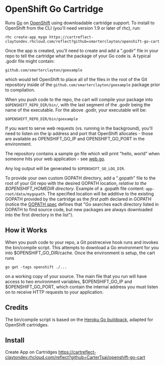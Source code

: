 OpenShift Go Cartridge
======================

Runs [Go](http://golang.org) on [OpenShift](https://openshift.redhat.com/app/login) using downloadable cartridge support.  To install to OpenShift from the CLI (you'll need version 1.9 or later of rhc), run:

    rhc create-app mygo https://cartreflect-claytondev.rhcloud.com/reflect?github=smarterclayton/openshift-go-cart

Once the app is created, you'll need to create and add a ".godir" file in your repo to tell the cartridge what the package of your Go code is.  A typical .godir file might contain:

    github.com/smarterclayton/goexample

which would tell OpenShift to place all of the files in the root of the Git repository inside of the <code>github.com/smarterclayton/goexample</code> package prior to compilation.

When you push code to the repo, the cart will compile your package into <code>$OPENSHIFT_REPO_DIR/bin/</code>, with the last segment of the .godir being the name of the executable.  For the above .godir, your executable will be:

    $OPENSHIFT_REPO_DIR/bin/goexample

If you want to serve web requests (vs. running in the background), you'll need to listen on the ip address and port that OpenShift allocates - those are available as OPENSHIFT_GO_IP and OPENSHIFT_GO_PORT in the environment.

The repository contains a sample go file which will print "hello, world" when someone hits your web application - see [web.go](https://github.com/smarterclayton/openshift-go-cart/blob/master/template/web.go).

Any log output will be generated to <code>$OPENSHIFT_GO_LOG_DIR</code>.

To provide your own custom GOPATH directory, add a ".gopath" file to the root of your Git repo with the desired GOPATH location, *relative to the $OPENSHIFT_HOMEDIR directory*. Example of a .gopath file content: `app-root/data/mygopath`. The specified location will be additive to the existing GOPATH provided by the cartridge as the *first path* declared in GOPATH (notice the [GOPATH spec](http://golang.org/cmd/go/#hdr-GOPATH_environment_variable) defines that "Go searches each directory listed in GOPATH to find source code, but new packages are always downloaded into the first directory in the list").


How it Works
------------

When you push code to your repo, a Git postreceive hook runs and invokes the bin/compile script.  This attempts to download a Go environment for you into $OPENSHIFT_GO_DIR/cache.  Once the environment is setup, the cart runs

    go get -tags openshift ./...

on a working copy of your source.  The main file that you run will have access to two environment variables, $OPENSHIFT_GO_IP and $OPENSHIFT_GO_PORT, which contain the internal address you must listen on to receive HTTP requests to your application.


Credits
-------

The bin/compile script is based on the [Heroku Go buildpack](https://github.com/kr/heroku-buildpack-go), adapted for OpenShift cartridges.


Install
-------
Create App on Cartridges 
https://cartreflect-claytondev.rhcloud.com/reflect?github=CarterTsai/openshift-go-cart
